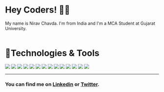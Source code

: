 # Hey Coders! 👋🏻
My name is Nirav Chavda. I'm from India and I'm a MCA Student at Gujarat University.
<br>
<br>

# 🔧Technologies & Tools

![](https://img.shields.io/badge/Stack-MERN-informational?style=flat&logo=express&logoColor=white&color=9c27b0)
![](https://img.shields.io/badge/OS-Windows|Linux-informational?style=flat&logo=linux&logoColor=white&color=9c27b0)
![](https://img.shields.io/badge/Editor-VSCode-informational?style=flat&logo=&logoColor=white&color=9c27b0)
![](https://img.shields.io/badge/Code-Java-informational?style=flat&logo=java&logoColor=white&color=9c27b0)
![](https://img.shields.io/badge/Code-C|C++-informational?style=flat&logo=c&logoColor=white&color=9c27b0)
![](https://img.shields.io/badge/Shell-Bash-informational?style=flat&logo=shell&logoColor=white&color=9c27b0)
![](https://img.shields.io/badge/Code-JS|TS-informational?style=flat&logo=javascript&logoColor=white&color=9c27b0)
![](https://img.shields.io/badge/Code-NodeJS-informational?style=flat&logo=node&logoColor=white&color=9c27b0)
![](https://img.shields.io/badge/Code-React-informational?style=flat&logo=React&logoColor=white&color=9c27b0)
![](https://img.shields.io/badge/Code-Dart-informational?style=flat&logo=dart&logoColor=white&color=9c27b0)
![](https://img.shields.io/badge/Code-Flutter-informational?style=flat&logo=flutter&logoColor=white&color=9c27b0)
![](https://img.shields.io/badge/Code-Java-informational?style=flat&logo=java&logoColor=white&color=9c27b0)
![](https://img.shields.io/badge/Tools-MySQL-informational?style=flat&logo=mysql&logoColor=white&color=9c27b0)
![](https://img.shields.io/badge/Tools-MongoDB-informational?style=flat&logo=mongodb&logoColor=white&color=9c27b0)

<hr>

### You can find me on <a href="https://www.linkedin.com/in/niravchavda99">Linkedin</a> or <a href="https://twitter.com/niravchavda99">Twitter</a>.

<!--
**niravchavda99/niravchavda99** is a ✨ _special_ ✨ repository because its `README.md` (this file) appears on your GitHub profile.

Here are some ideas to get you started:

- 🔭 I’m currently working on ...
- 🌱 I’m currently learning ...
- 👯 I’m looking to collaborate on ...
- 🤔 I’m looking for help with ...
- 💬 Ask me about ...
- 📫 How to reach me: ...
- 😄 Pronouns: ...
- ⚡ Fun fact: ...
-->
